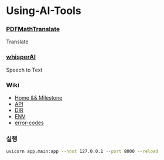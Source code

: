 # Using-AI-Tools
### [PDFMathTranslate](https://github.com/Byaidu/PDFMathTranslate)
Translate

### [whisperAI](https://github.com/openai/whisper)
Speech to Text

### Wiki
- [Home && Milestone](https://github.com/daehyun99/Using-AI-Tools/wiki#documents)
- [API](https://github.com/daehyun99/Using-AI-Tools/wiki/API)
- [DIR](https://github.com/daehyun99/Using-AI-Tools/wiki/DIR)
- [ENV](https://github.com/daehyun99/Using-AI-Tools/wiki/ENV)
- [error-codes](https://github.com/daehyun99/Using-AI-Tools/wiki/error-codes)

### 실행
```sh
uvicorn app.main:app --host 127.0.0.1 --port 8000 --reload
```